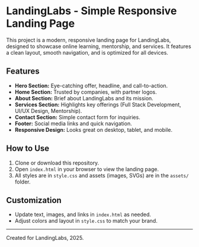 # LandingLabs - Simple Responsive Landing Page

This project is a modern, responsive landing page for LandingLabs, designed to showcase online learning, mentorship, and services. It features a clean layout, smooth navigation, and is optimized for all devices.

## Features
- **Hero Section:** Eye-catching offer, headline, and call-to-action.
- **Home Section:** Trusted by companies, with partner logos.
- **About Section:** Brief about LandingLabs and its mission.
- **Services Section:** Highlights key offerings (Full Stack Development, UI/UX Design, Mentorship).
- **Contact Section:** Simple contact form for inquiries.
- **Footer:** Social media links and quick navigation.
- **Responsive Design:** Looks great on desktop, tablet, and mobile.

## How to Use
1. Clone or download this repository.
2. Open `index.html` in your browser to view the landing page.
3. All styles are in `style.css` and assets (images, SVGs) are in the `assets/` folder.

## Customization
- Update text, images, and links in `index.html` as needed.
- Adjust colors and layout in `style.css` to match your brand.

---
Created for LandingLabs, 2025.
